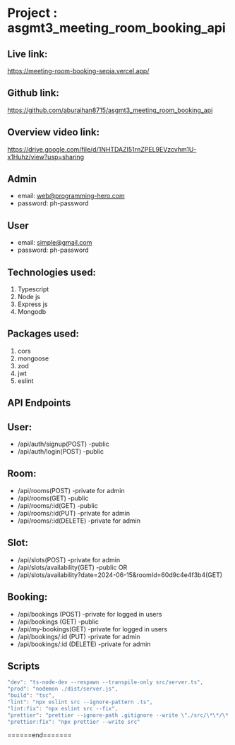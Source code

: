 # Project : asgmt3_meeting_room_booking_api

## Live link:

https://meeting-room-booking-sepia.vercel.app/

## Github link:

https://github.com/aburaihan8715/asgmt3_meeting_room_booking_api

## Overview video link:

https://drive.google.com/file/d/1NHTDAZI51rnZPEL9EVzcvhm1U-x1Huhz/view?usp=sharing

## Admin

- email: web@programming-hero.com
- password: ph-password

## User

- email: simple@gmail.com
- password: ph-password

## Technologies used:

1. Typescript
2. Node js
3. Express js
4. Mongodb

## Packages used:

1. cors
2. mongoose
3. zod
4. jwt
5. eslint

## API Endpoints

## User:

- /api/auth/signup(POST) -public
- /api/auth/login(POST) -public

## Room:

- /api/rooms(POST) -private for admin
- /api/rooms(GET) -public
- /api/rooms/:id(GET) -public
- /api/rooms/:id(PUT) -private for admin
- /api/rooms/:id(DELETE) -private for admin

## Slot:

- /api/slots(POST) -private for admin
- /api/slots/availability(GET) -public
  OR
- /api/slots/availability?date=2024-06-15&roomId=60d9c4e4f3b4(GET)

## Booking:

- /api/bookings (POST) -private for logged in users
- /api/bookings (GET) -public
- /api/my-bookings(GET) -private for logged in users
- /api/bookings/:id (PUT) -private for admin
- /api/bookings/:id (DELETE) -private for admin

## Scripts

```js
"dev": "ts-node-dev --respawn --transpile-only src/server.ts",
"prod": "nodemon ./dist/server.js",
"build": "tsc",
"lint": "npx eslint src --ignore-pattern .ts",
"lint:fix": "npx eslint src --fix",
"prettier": "prettier --ignore-path .gitignore --write \"./src/\*\*/\*.+(js|ts|json)\"",
"prettier:fix": "npx prettier --write src"
```

<p>======end=======</p>

